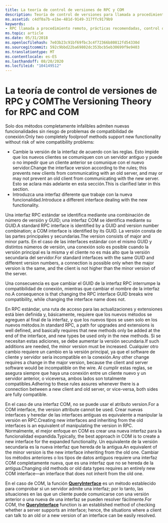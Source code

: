```yaml
---
title: La teoría de control de versiones de RPC y COM
description: Teoría de control de versiones para llamada a procedimiento remoto (RPC) y COM.
ms.assetid: c4df0a7b-e1be-481d-9149-317ffc9179b9
keywords:
- RPC llamada a procedimiento remoto, prácticas recomendadas, control de versiones
ms.topic: article
ms.date: 05/31/2018
ms.openlocfilehash: 7e03b23c91bf69fbc3c4f72366b80812fd54330d
ms.sourcegitcommit: 592c9bbd22ba69802dc353bcb5eb30699f9e9403
ms.translationtype: MT
ms.contentlocale: es-ES
ms.lasthandoff: 08/20/2020
ms.locfileid: "104149512"
---
```

# <a name="the-versioning-theory-for-rpc-and-com"></a><span data-ttu-id="1050a-104">La teoría de control de versiones de RPC y COM</span><span class="sxs-lookup"><span data-stu-id="1050a-104">The Versioning Theory for RPC and COM</span></span>

<span data-ttu-id="1050a-105">Solo dos métodos completamente infalibles admiten nuevas funcionalidades sin riesgo de problemas de compatibilidad de conexión:</span><span class="sxs-lookup"><span data-stu-id="1050a-105">Only two completely foolproof methods support new functionality without risk of wire compatibility problems:</span></span>

-   <span data-ttu-id="1050a-106">Cambie la versión de la interfaz de acuerdo con las reglas. Esto impide que los nuevos clientes se comuniquen con un servidor antiguo y puede o no impedir que un cliente anterior se comunique con el nuevo servidor.</span><span class="sxs-lookup"><span data-stu-id="1050a-106">Change the interface version according to the rules; this prevents new clients from communicating with an old server, and may or may not prevent an old client from communicating with the new server.</span></span> <span data-ttu-id="1050a-107">Esto se aclara más adelante en esta sección.</span><span class="sxs-lookup"><span data-stu-id="1050a-107">This is clarified later in this section.</span></span>
-   <span data-ttu-id="1050a-108">Introduzca una interfaz diferente que trabaje con la nueva funcionalidad.</span><span class="sxs-lookup"><span data-stu-id="1050a-108">Introduce a different interface dealing with the new functionality.</span></span>

<span data-ttu-id="1050a-109">Una interfaz RPC estándar se identifica mediante una combinación de número de versión y GUID; una interfaz COM se identifica mediante su GUID.</span><span class="sxs-lookup"><span data-stu-id="1050a-109">A standard RPC interface is identified by a GUID and version number combination; a COM interface is identified by its GUID.</span></span> <span data-ttu-id="1050a-110">La versión consta de las partes principales y secundarias.</span><span class="sxs-lookup"><span data-stu-id="1050a-110">The version consists of major and minor parts.</span></span> <span data-ttu-id="1050a-111">En el caso de las interfaces estándar con el mismo GUID y distintos números de versión, una conexión solo es posible cuando la versión principal es la misma y el cliente no es más alto que la versión secundaria del servidor.</span><span class="sxs-lookup"><span data-stu-id="1050a-111">For standard interfaces with the same GUID and different version numbers, a connection is possible only when the major version is the same, and the client is not higher than the minor version of the server.</span></span>

<span data-ttu-id="1050a-112">Una consecuencia es que cambiar el GUID de la interfaz RPC interrumpe la compatibilidad de conexión, mientras que cambiar el nombre de la interfaz no.</span><span class="sxs-lookup"><span data-stu-id="1050a-112">A consequence is that changing the RPC interface GUID breaks wire compatibility, while changing the interface name does not.</span></span>

<span data-ttu-id="1050a-113">En RPC estándar, una ruta de acceso para las actualizaciones y extensiones está bien definida y, básicamente, requiere que los nuevos métodos se agreguen al final de la interfaz, y que los nuevos tipos se usen solo en los nuevos métodos.</span><span class="sxs-lookup"><span data-stu-id="1050a-113">In standard RPC, a path for upgrades and extensions is well defined, and basically requires that new methods only be added at the end of the interface, and new types be used only in the new methods.</span></span> <span data-ttu-id="1050a-114">Si se necesitan estas adiciones, se debe aumentar la versión secundaria.</span><span class="sxs-lookup"><span data-stu-id="1050a-114">If such additions are needed, the minor version must be increased.</span></span> <span data-ttu-id="1050a-115">Cualquier otro cambio requiere un cambio en la versión principal, ya que el software de cliente y servidor sería incompatible en la conexión.</span><span class="sxs-lookup"><span data-stu-id="1050a-115">Any other change requires a change in the major version, because the client and server software would be incompatible on the wire.</span></span> <span data-ttu-id="1050a-116">Al cumplir estas reglas, se asegura siempre que haya una conexión entre un cliente nuevo y un servidor anterior, o viceversa, ambos lados son totalmente compatibles.</span><span class="sxs-lookup"><span data-stu-id="1050a-116">Adhering to these rules assures whenever there is a connection between a new client and old server, or vice-versa, both sides are fully compatible.</span></span>

<span data-ttu-id="1050a-117">En el caso de una interfaz COM, no se puede usar el atributo version.</span><span class="sxs-lookup"><span data-stu-id="1050a-117">For a COM interface, the version attribute cannot be used.</span></span> <span data-ttu-id="1050a-118">Crear nuevas interfaces y heredar de las interfaces antiguas es equivalente a manipular la versión en RPC.</span><span class="sxs-lookup"><span data-stu-id="1050a-118">Creating new interfaces and inheriting from the old interfaces is an equivalent of manipulating the version in RPC.</span></span> <span data-ttu-id="1050a-119">Normalmente, el mejor enfoque en COM es crear una nueva interfaz para la funcionalidad expandida.</span><span class="sxs-lookup"><span data-stu-id="1050a-119">Typically, the best approach in COM is to create a new interface for the expanded functionality.</span></span> <span data-ttu-id="1050a-120">Un equivalente de la versión secundaria es la nueva interfaz que hereda de la antigua.</span><span class="sxs-lookup"><span data-stu-id="1050a-120">An equivalent of the minor version is the new interface inheriting from the old one.</span></span> <span data-ttu-id="1050a-121">Cambiar los métodos anteriores o los tipos de datos antiguos requiere una interfaz COM completamente nueva, que es una interfaz que no se hereda de la antigua.</span><span class="sxs-lookup"><span data-stu-id="1050a-121">Changing old methods or old data types requires an entirely new COM interface—an interface that does not inherit from the old one.</span></span>

<span data-ttu-id="1050a-122">En el caso de COM, la función [**QueryInterface**](/windows/win32/api/unknwn/nf-unknwn-iunknown-queryinterface(q)) es un método establecido para comprobar si un servidor admite una interfaz; por lo tanto, las situaciones en las que un cliente puede comunicarse con una versión anterior o una nueva de una interfaz se pueden resolver fácilmente.</span><span class="sxs-lookup"><span data-stu-id="1050a-122">For COM, the [**QueryInterface**](/windows/win32/api/unknwn/nf-unknwn-iunknown-queryinterface(q)) function is an established method of checking whether a server supports an interface; hence, the situations where a client can talk to an old or a new version of an interface can be easily resolved.</span></span>

 

 